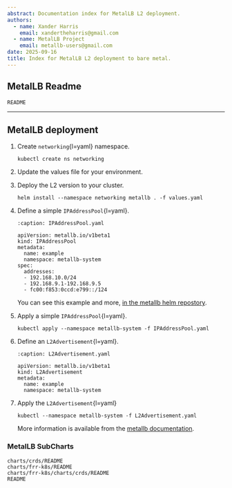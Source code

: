 ```yaml
---
abstract: Documentation index for MetalLB L2 deployment.
authors:
  - name: Xander Harris
    email: xandertheharris@gmail.com
  - name: MetalLB Project
    email: metallb-users@gmail.com
date: 2025-09-16
title: Index for MetalLB L2 deployment to bare metal.
---
```


## MetalLB Readme

```{toctree}
README
```

---

## MetalLB deployment

1. Create `networking`{l=yaml} namespace.

   ```{code-block} shell
   kubectl create ns networking
   ```

2. Update the values file for your environment.

3. Deploy the L2 version to your cluster.

   ```{code-block} shell
   helm install --namespace networking metallb . -f values.yaml
   ```

4. Define a simple `IPAddressPool`{l=yaml}.

   ```{code-block} yaml
   :caption: IPAddressPool.yaml

   apiVersion: metallb.io/v1beta1
   kind: IPAddressPool
   metadata:
     name: example
     namespace: metallb-system
   spec:
     addresses:
     - 192.168.10.0/24
     - 192.168.9.1-192.168.9.5
     - fc00:f853:0ccd:e799::/124
   ```

   You can see this example and more,
   [in the metallb helm repostory](https://github.com/metallb/metallb/blob/v0.15.2/configsamples/ipaddresspool_simple.yaml).

5. Apply a simple `IPAddressPool`{l=yaml}.

   ```{code-block} shell
   kubectl apply --namespace metallb-system -f IPAddressPool.yaml
   ```

6. Define an `L2Advertisement`{l=yaml}.

   ```{code-block} yaml
   :caption: L2Advertisement.yaml

   apiVersion: metallb.io/v1beta1
   kind: L2Advertisement
   metadata:
     name: example
     namespace: metallb-system
   ```

7. Apply the `L2Advertisement`{l=yaml}

   ```{code-block} shell
   kubectl --namespace metallb-system -f L2Advertisement.yaml
   ```

   More information is available from the
   [metallb documentation](https://metallb.universe.tf/configuration/#layer-2-configuration).

### MetalLB SubCharts

```{toctree}
charts/crds/README
charts/frr-k8s/README
charts/frr-k8s/charts/crds/README
README
```
